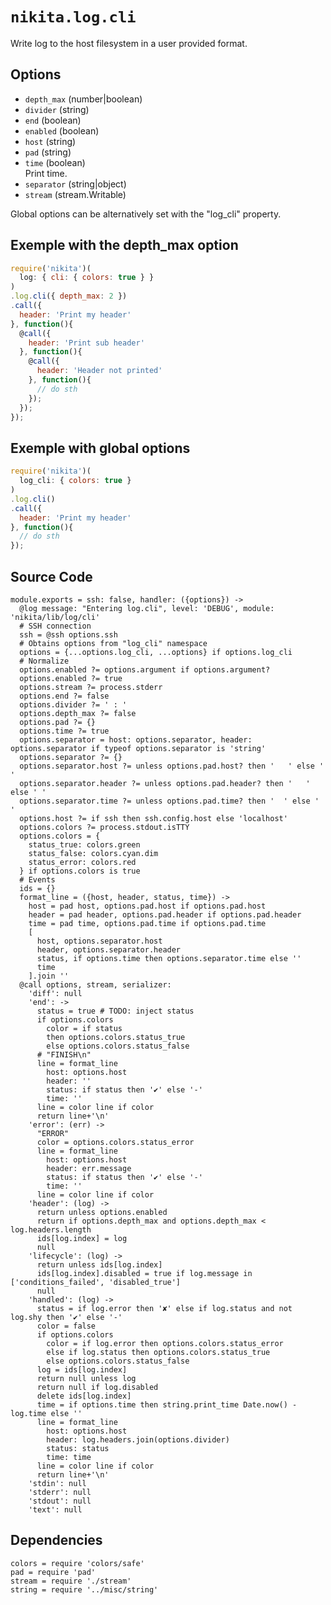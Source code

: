 
# `nikita.log.cli`

Write log to the host filesystem in a user provided format.

## Options

* `depth_max` (number|boolean)    
* `divider` (string)    
* `end` (boolean)    
* `enabled` (boolean)    
* `host` (string)    
* `pad` (string)    
* `time` (boolean)    
  Print time.   
* `separator` (string|object)    
* `stream` (stream.Writable)  

Global options can be alternatively set with the "log_cli" property.

## Exemple with the depth_max option

```js
require('nikita')(
  log: { cli: { colors: true } }
)
.log.cli({ depth_max: 2 })
.call({
  header: 'Print my header'
}, function(){
  @call({
    header: 'Print sub header'
  }, function(){
    @call({
      header: 'Header not printed'
    }, function(){
      // do sth
    });
  });
});
```

## Exemple with global options

```js
require('nikita')(
  log_cli: { colors: true }
)
.log.cli()
.call({
  header: 'Print my header'
}, function(){
  // do sth
});
```

## Source Code

    module.exports = ssh: false, handler: ({options}) ->
      @log message: "Entering log.cli", level: 'DEBUG', module: 'nikita/lib/log/cli'
      # SSH connection
      ssh = @ssh options.ssh
      # Obtains options from "log_cli" namespace
      options = {...options.log_cli, ...options} if options.log_cli
      # Normalize
      options.enabled ?= options.argument if options.argument?
      options.enabled ?= true
      options.stream ?= process.stderr
      options.end ?= false
      options.divider ?= ' : '
      options.depth_max ?= false
      options.pad ?= {}
      options.time ?= true
      options.separator = host: options.separator, header: options.separator if typeof options.separator is 'string'
      options.separator ?= {}
      options.separator.host ?= unless options.pad.host? then '   ' else ' '
      options.separator.header ?= unless options.pad.header? then '   ' else ' '
      options.separator.time ?= unless options.pad.time? then '  ' else ' '
      options.host ?= if ssh then ssh.config.host else 'localhost'
      options.colors ?= process.stdout.isTTY
      options.colors = {
        status_true: colors.green
        status_false: colors.cyan.dim
        status_error: colors.red
      } if options.colors is true
      # Events
      ids = {}
      format_line = ({host, header, status, time}) ->
        host = pad host, options.pad.host if options.pad.host
        header = pad header, options.pad.header if options.pad.header
        time = pad time, options.pad.time if options.pad.time
        [
          host, options.separator.host
          header, options.separator.header
          status, if options.time then options.separator.time else ''
          time
        ].join ''
      @call options, stream, serializer:
        'diff': null
        'end': ->
          status = true # TODO: inject status
          if options.colors
            color = if status
            then options.colors.status_true
            else options.colors.status_false
          # "FINISH\n"
          line = format_line
            host: options.host
            header: ''
            status: if status then '✔' else '-'
            time: ''
          line = color line if color
          return line+'\n'
        'error': (err) ->
          "ERROR"
          color = options.colors.status_error
          line = format_line
            host: options.host
            header: err.message
            status: if status then '✔' else '-'
            time: ''
          line = color line if color
        'header': (log) ->
          return unless options.enabled
          return if options.depth_max and options.depth_max < log.headers.length
          ids[log.index] = log
          null
        'lifecycle': (log) ->
          return unless ids[log.index]
          ids[log.index].disabled = true if log.message in ['conditions_failed', 'disabled_true']
          null
        'handled': (log) ->
          status = if log.error then '✘' else if log.status and not log.shy then '✔' else '-'
          color = false
          if options.colors
            color = if log.error then options.colors.status_error
            else if log.status then options.colors.status_true
            else options.colors.status_false
          log = ids[log.index]
          return null unless log
          return null if log.disabled
          delete ids[log.index]
          time = if options.time then string.print_time Date.now() - log.time else ''
          line = format_line
            host: options.host
            header: log.headers.join(options.divider)
            status: status
            time: time
          line = color line if color
          return line+'\n'
        'stdin': null
        'stderr': null
        'stdout': null
        'text': null

## Dependencies

    colors = require 'colors/safe'
    pad = require 'pad'
    stream = require './stream'
    string = require '../misc/string'
